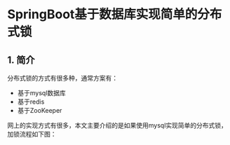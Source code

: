 # SpringBoot基于数据库实现简单的分布式锁

## 1. 简介

分布式锁的方式有很多种，通常方案有： 

- 基于mysql数据库 
- 基于redis 
- 基于ZooKeeper 

网上的实现方式有很多，本文主要介绍的是如果使用mysql实现简单的分布式锁，加锁流程如下图： 

